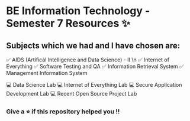 # BE Information Technology - Semester 7 Resources ✨

## Subjects which we had and I have chosen are:
✅ AIDS (Artifical Intelligence and Data Science) - II \n
✅ Internet of Everything
✅ Software Testing and QA 
✅ Information Retrieval System
✅ Management Information System 

💻 Data Science Lab
💻 Internet of Everything Lab
💻 Secure Application Development Lab
💻 Recent Open Source Project Lab

### Give a ⭐️ if this repository helped you !!
